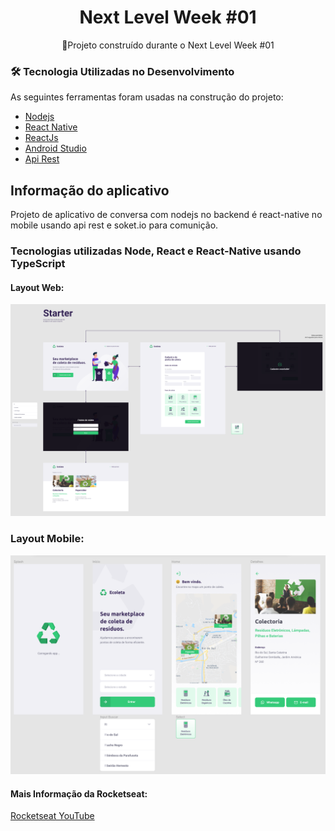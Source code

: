 
<h1 align="center">Next Level Week #01</h1>
<p align="center">🚀Projeto construído durante o Next Level Week #01</p>


### 🛠 Tecnologia Utilizadas no Desenvolvimento 

As seguintes ferramentas foram usadas na construção do projeto:

- [Nodejs](https://nodejs.org/en/)   
- [React Native](https://reactnative.dev/)      
- [ReactJs](https://reactnative.dev/) 
- [Android Studio](https://developer.android.com/studio)
- [Api Rest](https://www.google.com/search?sxsrf=ALeKk02AGokhbkw15tLf-tnwxppEMmANzQ%3A1613073130290&ei=6oolYJyOEfa85OUPuYGV6AY&q=rest+api&oq=api+rest&gs_lcp=Cgdnd3Mtd2l6EAEYBDIHCCMQsAMQJzIHCAAQsAMQQzIHCAAQsAMQQzIHCAAQsAMQQzIHCAAQsAMQQzIHCAAQsAMQQzIHCAAQsAMQQzIHCAAQsAMQQzIHCAAQsAMQQzIHCAAQsAMQQ1AAWABgw4QDaAJwAngAgAGOAogBjgKSAQMyLTGYAQCqAQdnd3Mtd2l6yAEKwAEB&sclient=gws-wiz)

## Informação do aplicativo
Projeto de aplicativo de conversa com nodejs no backend é react-native no mobile
usando api rest e soket.io para comunição.


### Tecnologias utilizadas  Node, React e React-Native usando TypeScript 

#### Layout Web:

![layout](https://github.com/PabloSanttana/Curso-NLW-01/blob/master/layout.png)

### Layout Mobile:

![layout-mobile](https://github.com/PabloSanttana/Curso-NLW-01/blob/master/layout-Mobile.png)

#### Mais Informação da Rocketseat:

[Rocketseat YouTube](https://www.youtube.com/channel/UCSfwM5u0Kce6Cce8_S72olg)
